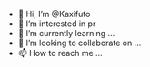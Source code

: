 - 👋 Hi, I’m @Kaxifuto
- 👀 I’m interested in pr
- 🌱 I’m currently learning ...
- 💞️ I’m looking to collaborate on ...
- 📫 How to reach me ...

<!---
Kaxifuto/Kaxifuto is a ✨ special ✨ repository because its `README.md` (this file) appears on your GitHub profile.
You can click the Preview link to take a look at your changes.
--->

